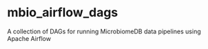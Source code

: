 # mbio_airflow_dags
A collection of DAGs for running MicrobiomeDB data pipelines using Apache Airflow
